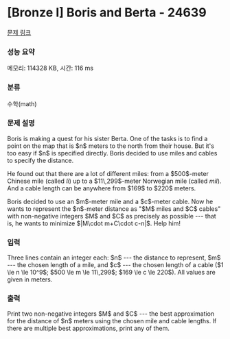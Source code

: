 # [Bronze I] Boris and Berta - 24639 

[문제 링크](https://www.acmicpc.net/problem/24639) 

### 성능 요약

메모리: 114328 KB, 시간: 116 ms

### 분류

수학(math)

### 문제 설명

<p>Boris is making a quest for his sister Berta. One of the tasks is to find a point on the map that is $n$ meters to the north from their house. But it's too easy if $n$ is specified directly. Boris decided to use miles and cables to specify the distance.</p>

<p>He found out that there are a lot of different miles: from a $500$-meter Chinese mile (called <em>li</em>) up to a $11\,299$-meter Norwegian mile (called <em>mil</em>). And a cable length can be anywhere from $169$ to $220$ meters.</p>

<p>Boris decided to use an $m$-meter mile and a $c$-meter cable. Now he wants to represent the $n$-meter distance as "$M$ miles and $C$ cables" with non-negative integers $M$ and $C$ as precisely as possible --- that is, he wants to minimize $|M\cdot m+C\cdot c-n|$. Help him!</p>

### 입력 

 <p>Three lines contain an integer each: $n$ --- the distance to represent, $m$ --- the chosen length of a mile, and $c$ --- the chosen length of a cable ($1 \le n \le 10^9$; $500 \le m \le 11\,299$; $169 \le c \le 220$). All values are given in meters.</p>

### 출력 

 <p>Print two non-negative integers $M$ and $C$ --- the best approximation for the distance of $n$ meters using the chosen mile and cable lengths. If there are multiple best approximations, print any of them.</p>

